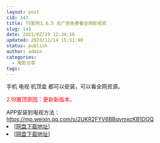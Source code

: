 ```yaml
---
layout: post
cid: 143
title: TV影院1.6.5 无广告免费看全网影视资
slug: 143
date: 2021/02/19 12:34:18
updated: 2023/11/14 15:51:40
status: publish
author: admin
categories: 
  - 电影分享
tags: 
---
```



<div alt="潮男心博客 www.cnx0.com" >
				<p>手机 电视 机顶盒 都可以安装，可以看全网资源。</p>
<p><span style="color: rgb(255, 0, 0);">2.19置顶原因：更新新版本。</span></p>
<div>APP安装到电视方法：<a href="https://mp.weixin.qq.com/s/2UKR2FYV6BBqvmxcKB1DOQ">https://mp.weixin.qq.com/s/2UKR2FYV6BBqvmxcKB1DOQ</a>
</div><li><a href="https://pan.baidu.com/s/1pRoj3-rqmKFXHft1oMh9Rw" target="_blank">[网盘下载地址]</a></li>
<li><a href="https://yewu.lanzous.com/i3W8jlu5cyh" target="_blank">[网盘下载地址]</a></li>			</div>
			